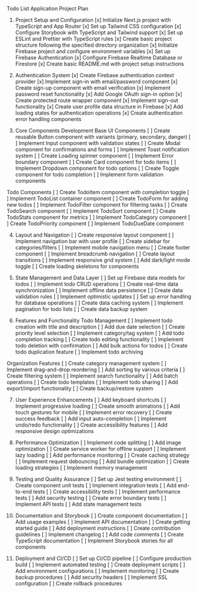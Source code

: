 Todo List Application Project Plan

1. Project Setup and Configuration
[x] Initialize Next.js project with TypeScript and App Router
[x] Set up Tailwind CSS configuration
[x] Configure Storybook with TypeScript and Tailwind support
[x] Set up ESLint and Prettier with TypeScript rules
[x] Create basic project structure following the specified directory organization
[x] Initialize Firebase project and configure environment variables
[x] Set up Firebase Authentication
[x] Configure Firebase Realtime Database or Firestore
[x] Create basic README.md with project setup instructions

2. Authentication System
[x] Create Firebase authentication context provider
[x] Implement sign-in with email/password component
[x] Create sign-up component with email verification
[x] Implement password reset functionality
[x] Add Google OAuth sign-in option
[x] Create protected route wrapper component
[x] Implement sign-out functionality
[x] Create user profile data structure in Firebase
[x] Add loading states for authentication operations
[x] Create authentication error handling components

3. Core Components Development
Base UI Components
[ ] Create reusable Button component with variants (primary, secondary, danger)
[ ] Implement Input component with validation states
[ ] Create Modal component for confirmations and forms
[ ] Implement Toast notification system
[ ] Create Loading spinner component
[ ] Implement Error boundary component
[ ] Create Card component for todo items
[ ] Implement Dropdown component for todo options
[ ] Create Toggle component for todo completion
[ ] Implement form validation components

Todo Components
[ ] Create TodoItem component with completion toggle
[ ] Implement TodoList container component
[ ] Create TodoForm for adding new todos
[ ] Implement TodoFilter component for filtering tasks
[ ] Create TodoSearch component
[ ] Implement TodoSort component
[ ] Create TodoStats component for metrics
[ ] Implement TodoCategory component
[ ] Create TodoPriority component
[ ] Implement TodoDueDate component

4. Layout and Navigation
[ ] Create responsive layout component
[ ] Implement navigation bar with user profile
[ ] Create sidebar for categories/filters
[ ] Implement mobile navigation menu
[ ] Create footer component
[ ] Implement breadcrumb navigation
[ ] Create layout transitions
[ ] Implement responsive grid system
[ ] Add dark/light mode toggle
[ ] Create loading skeletons for components

5. State Management and Data Layer
[ ] Set up Firebase data models for todos
[ ] Implement todo CRUD operations
[ ] Create real-time data synchronization
[ ] Implement offline data persistence
[ ] Create data validation rules
[ ] Implement optimistic updates
[ ] Set up error handling for database operations
[ ] Create data caching system
[ ] Implement pagination for todo lists
[ ] Create data backup system

6. Features and Functionality
Todo Management
[ ] Implement todo creation with title and description
[ ] Add due date selection
[ ] Create priority level selection
[ ] Implement category/tag system
[ ] Add todo completion tracking
[ ] Create todo editing functionality
[ ] Implement todo deletion with confirmation
[ ] Add bulk actions for todos
[ ] Create todo duplication feature
[ ] Implement todo archiving

Organization Features
[ ] Create category management system
[ ] Implement drag-and-drop reordering
[ ] Add sorting by various criteria
[ ] Create filtering system
[ ] Implement search functionality
[ ] Add batch operations
[ ] Create todo templates
[ ] Implement todo sharing
[ ] Add export/import functionality
[ ] Create backup/restore system

7. User Experience Enhancements
[ ] Add keyboard shortcuts
[ ] Implement progressive loading
[ ] Create smooth animations
[ ] Add touch gestures for mobile
[ ] Implement error recovery
[ ] Create success feedback
[ ] Add input auto-completion
[ ] Implement undo/redo functionality
[ ] Create accessibility features
[ ] Add responsive design optimizations

8. Performance Optimization
[ ] Implement code splitting
[ ] Add image optimization
[ ] Create service worker for offline support
[ ] Implement lazy loading
[ ] Add performance monitoring
[ ] Create caching strategy
[ ] Implement request debouncing
[ ] Add bundle optimization
[ ] Create loading strategies
[ ] Implement memory management

9. Testing and Quality Assurance
[ ] Set up Jest testing environment
[ ] Create component unit tests
[ ] Implement integration tests
[ ] Add end-to-end tests
[ ] Create accessibility tests
[ ] Implement performance tests
[ ] Add security testing
[ ] Create error boundary tests
[ ] Implement API tests
[ ] Add state management tests

10. Documentation and Storybook
[ ] Create component documentation
[ ] Add usage examples
[ ] Implement API documentation
[ ] Create getting started guide
[ ] Add deployment instructions
[ ] Create contribution guidelines
[ ] Implement changelog
[ ] Add code comments
[ ] Create TypeScript documentation
[ ] Implement Storybook stories for all components

11. Deployment and CI/CD
[ ] Set up CI/CD pipeline
[ ] Configure production build
[ ] Implement automated testing
[ ] Create deployment scripts
[ ] Add environment configurations
[ ] Implement monitoring
[ ] Create backup procedures
[ ] Add security headers
[ ] Implement SSL configuration
[ ] Create rollback procedures 